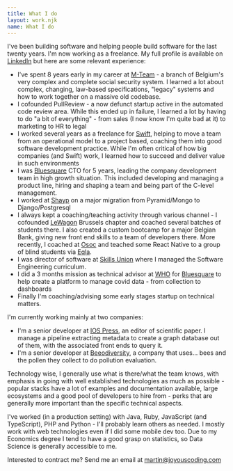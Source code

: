 ```yaml
---
title: What I do
layout: work.njk
name: What I do
---
```


I've been building software and helping people build software for the last twenty years. I'm now working as a freelance. My full profile is available on [LinkedIn](https://www.linkedin.com/in/martinvanaken/) but here are some relevant experience:

- I've spent 8 years early in my career at [M-Team](https://www.mloz.be) - a branch of Belgium's very complex and complete social security system. I learned a lot about complex, changing, law-based specifications, "legacy" systems and how to work together on a massive old codebase.
- I cofounded PullReview - a now defunct startup active in the automated code review area. While this ended up in failure, I learned a lot by having to do "a bit of everything" - from sales (I now know I'm quite bad at it) to marketing to HR to legal
- I worked several years as a freelance for [Swift](http://swift.com), helping to move a team from an operational model to a project based, coaching them into good software development practice. While I'm often critical of how big companies (and Swift) work, I learned how to succeed and deliver value in such environments
- I was [Bluesquare](bluesquarehub.com) CTO for 5 years, leading the company development team in high growth situation. This included developing and managing a product line, hiring and shaping a team and being part of the C-level management.
- I worked at [Shayp](shayp.com) on a major migration from Pyramid/Mongo to Django/Postgresql
- I always kept a coaching/teaching activity through various channel - I cofounded [LeWagon](http://lewagon.com) Brussels chapter and coached several batches of students there. I also created a custom bootcamp for a major Belgian Bank, giving new front end skills to a team of developers there. More recently, I coached at [Osoc](https://osoc.be/) and teached some React Native to a group of blind students via [Eqla](https://eqla.be).
- I was director of software at [Skills Union](https://www.skillsunion.com) where I managed the Software Engineering curriculum.
- I did a 3 months mission as technical advisor at [WHO](https://www.who.int) for [Bluesquare](bluesquarehub.com) to help create a platform to manage covid data - from collection to dashboards
- Finally I'm coaching/advising some early stages startup on technical matters.

I'm currently working mainly at two companies:

- I'm a senior developer at [IOS Press](https://www.iospress.com), an editor of scientific paper. I manage a pipeline extracting metadata to create a graph database out of them, with the associated front ends to query it.
- I'm a senior developer at [Beeodiversity](https://beeodiversity.com), a company that uses... bees and the pollen they collect to do pollution evaluation.

Technology wise, I generally use what is there/what the team knows, with emphasis in going with well established technologies as much as possible - popular stacks have a lot of examples and documentation available, large ecosystems and a good pool of developers to hire from - perks that are generally more important than the specific technical aspects.

I've worked (in a production setting) with Java, Ruby, JavaScript (and TypeScript), PHP and Python - I'll probably learn others as needed. I mostly work with web technologies even if I did some mobile dev too. Due to my Economics degree I tend to have a good grasp on statistics, so Data Science is generally accessible to me.

Interested to contract me? Send me an email at [martin@joyouscoding.com](mailto:martin@joyouscoding.com)
